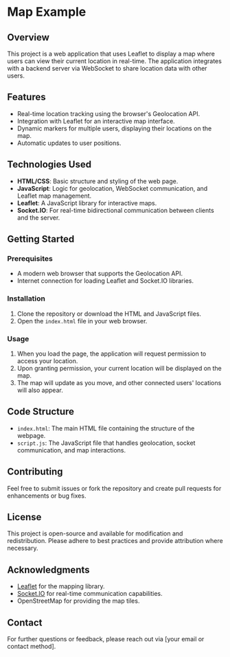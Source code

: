 # Map Example

## Overview

This project is a web application that uses Leaflet to display a map where users can view their current location in real-time. The application integrates with a backend server via WebSocket to share location data with other users.

## Features

- Real-time location tracking using the browser's Geolocation API.
- Integration with Leaflet for an interactive map interface.
- Dynamic markers for multiple users, displaying their locations on the map.
- Automatic updates to user positions.

## Technologies Used

- **HTML/CSS**: Basic structure and styling of the web page.
- **JavaScript**: Logic for geolocation, WebSocket communication, and Leaflet map management.
- **Leaflet**: A JavaScript library for interactive maps.
- **Socket.IO**: For real-time bidirectional communication between clients and the server.

## Getting Started

### Prerequisites

- A modern web browser that supports the Geolocation API.
- Internet connection for loading Leaflet and Socket.IO libraries.

### Installation

1. Clone the repository or download the HTML and JavaScript files.
2. Open the `index.html` file in your web browser.

### Usage

1. When you load the page, the application will request permission to access your location.
2. Upon granting permission, your current location will be displayed on the map.
3. The map will update as you move, and other connected users' locations will also appear.

## Code Structure

- `index.html`: The main HTML file containing the structure of the webpage.
- `script.js`: The JavaScript file that handles geolocation, socket communication, and map interactions.

## Contributing

Feel free to submit issues or fork the repository and create pull requests for enhancements or bug fixes.

## License

This project is open-source and available for modification and redistribution. Please adhere to best practices and provide attribution where necessary.

## Acknowledgments

- [Leaflet](https://leafletjs.com) for the mapping library.
- [Socket.IO](https://socket.io) for real-time communication capabilities.
- OpenStreetMap for providing the map tiles. 

## Contact

For further questions or feedback, please reach out via [your email or contact method].